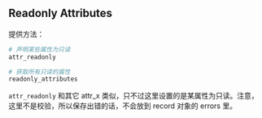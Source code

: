 ## Readonly Attributes

提供方法：

```ruby
# 声明某些属性为只读
attr_readonly
```

```ruby
# 获取所有只读的属性
readonly_attributes
```

`attr_readonly` 和其它 attr_x 类似，只不过这里设置的是某属性为只读。注意，这里不是校验，所以保存出错的话，不会放到 record 对象的 errors 里。
